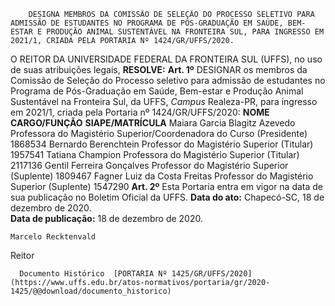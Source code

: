         DESIGNA MEMBROS DA COMISSÃO DE SELEÇÃO DO PROCESSO SELETIVO PARA ADMISSÃO DE ESTUDANTES NO PROGRAMA DE PÓS-GRADUAÇÃO EM SAÚDE, BEM-ESTAR E PRODUÇÃO ANIMAL SUSTENTÁVEL NA FRONTEIRA SUL, PARA INGRESSO EM 2021/1, CRIADA PELA PORTARIA Nº 1424/GR/UFFS/2020.  

 O REITOR DA UNIVERSIDADE FEDERAL DA FRONTEIRA SUL (UFFS), no uso de suas atribuições legais,  **RESOLVE:**   **Art. 1º**  DESIGNAR os membros da Comissão de Seleção do Processo seletivo para admissão de estudantes no Programa de Pós-Graduação em Saúde, Bem-estar e Produção Animal Sustentável na Fronteira Sul, da UFFS, *Campus*  Realeza-PR, para ingresso em 2021/1, criada pela Portaria nº 1424/GR/UFFS/2020:     **NOME**    **CARGO/FUNÇÃO**    **SIAPE/MATRÍCULA**      Maiara Garcia Blagitz Azevedo   Professora do Magistério Superior/Coordenadora do Curso (Presidente)   1868534     Bernardo Berenchtein   Professor do Magistério Superior (Titular)   1957541     Tatiana Champion   Professora do Magistério Superior (Titular)   2117136     Gentil Ferreira Gonçalves   Professor do Magistério Superior (Suplente)   1809467     Fagner Luiz da Costa Freitas   Professor do Magistério Superior (Suplente)   1547290       **Art. 2º**  Esta Portaria entra em vigor na data de sua publicação no Boletim Oficial da UFFS.          **Data do ato:** Chapecó-SC, 18 de dezembro de 2020.   
 **Data de publicação:**  18 de dezembro de 2020. 

    Marcelo Recktenvald   
 Reitor 

      Documento Histórico  [PORTARIA Nº 1425/GR/UFFS/2020](https://www.uffs.edu.br/atos-normativos/portaria/gr/2020-1425/@@download/documento_historico)     
      